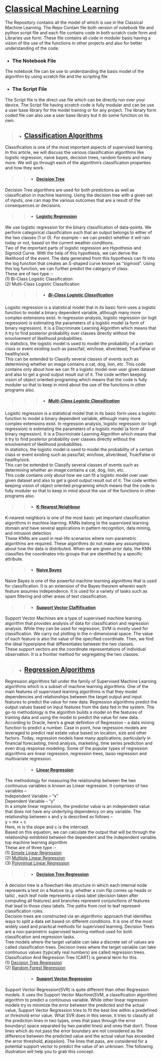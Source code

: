 # [Classical Machine Learning](https://github.com/anubhavsharma430/Classical-Machine-Learning) 
The Repository contains all the model of which is use in the Classical Machine Learning. The Repo Contain file both version of notebook file and python script file and each file contains code in both scratch code form and Libraries use form. These file contains all code in moduler basis having a vision of the use of the functions in other projects and also for better understanding of the code.<br>

* ### The Notebook File
The notebook file can be use to understanding the basis model of the algorithm by using scratch file and the scripting file

* ### The Script File
The Script file is the direct use file which can be directly run over your device. The Script file having scratch code is fully modular and can be use a user base library for the model training or for any project. The library form coded file can also use a user base library but it do some function on its own.

>* ## [Classification Algorithms](https://github.com/anubhavsharma430/Classical-Machine-Learning/tree/master/Classification)
Classification is one of the most important aspects of supervised learning. In this article, we will discuss the various classification algorithms like logistic regression, naive bayes, decision trees, random forests and many more. We will go through each of the algorithm’s classification properties and how they work.

>>* #### [Decision Tree](https://github.com/anubhavsharma430/Classical-Machine-Learning/tree/master/Classification/Decision%20Tree%20and%20Random%20Forest%20Classification)
Decision Tree algorithms are used for both predictions as well as classification in machine learning. Using the decision tree with a given set of inputs, one can map the various outcomes that are a result of the consequences or decisions.

>>* #### [Logistic Regression](https://github.com/anubhavsharma430/Classical-Machine-Learning/tree/master/Classification/Logistic%20Regression)
We use logistic regression for the binary classification of data-points. We perform categorical classification such that an output belongs to either of the two classes (1 or 0). For example – we can predict whether it will rain today or not, based on the current weather conditions.<br>
Two of the important parts of logistic regression are Hypothesis and Sigmoid Curve. With the help of this hypothesis, we can derive the likelihood of the event. The data generated from this hypothesis can fit into the log function that creates an S-shaped curve known as “sigmoid”. Using this log function, we can further predict the category of class.<br>
These are of two type :-<br>
(1) Bi-Class Logistic Classification <br>
(2) Multi-Class Logistic Classification

>>>* ##### [Bi-Class Logistic Classification](https://github.com/anubhavsharma430/Classical-Machine-Learning/tree/master/Classification/Logistic%20Regression/Bi%20Class%20Classification)
Logistic regression is a statistical model that in its basic form uses a logistic function to model a binary dependent variable, although many more complex extensions exist. In regression analysis, logistic regression (or logit regression) is estimating the parameters of a logistic model (a form of binary regression). It is a Discriminate Learning Algorithm which means that it try to find posterior probability over classes directly without the envolvement of likelihood probabilities.<br>
In statistics, the logistic model is used to model the probability of a certain class or event existing such as pass/fail, win/lose, alive/dead, True/False or healthy/sick. <br>
This can be extended to Classify several classes of events such as determining whether an image contains a cat, dog, lion, etc.
This code contains only about how we can fit a logistic model over user given dataset and also to get a good output result out of it. The code written keeping vision of object oriented programing which means that the code is fully moduler so that to keep in mind about the use of the functions in other programs also.

>>>* ##### [Multi-Class Logistic Classification](https://github.com/anubhavsharma430/Classical-Machine-Learning/tree/master/Classification/Logistic%20Regression/Multi%20Class%20Classification)
Logistic regression is a statistical model that in its basic form uses a logistic function to model a binary dependent variable, although many more complex extensions exist. In regression analysis, logistic regression (or logit regression) is estimating the parameters of a logistic model (a form of binary regression). It is a Discriminate Learning Algorithm which means that it try to find posterior probability over classes directly without the envolvement of likelihood probabilities.<br>
In statistics, the logistic model is used to model the probability of a certain class or event existing such as pass/fail, win/lose, alive/dead, True/False or healthy/sick.<br>
This can be extended to Classify several classes of events such as determining whether an image contains a cat, dog, lion, etc.<br>
This code contains only about how we can fit a logistic model over user given dataset and also to get a good output result out of it. The code written keeping vision of object oriented programing which means that the code is fully moduler so that to keep in mind about the use of the functions in other programs also. 

>>* #### [K-Nearest Neighbour](https://github.com/anubhavsharma430/Classical-Machine-Learning/tree/master/Classification/K-Nearest%20Neighbour)
K-nearest neighbors is one of the most basic yet important classification algorithms in machine learning. KNNs belong to the supervised learning domain and have several applications in pattern recognition, data mining, and intrusion detection.<br>
These KNNs are used in real-life scenarios where non-parametric algorithms are required. These algorithms do not make any assumptions about how the data is distributed. When we are given prior data, the KNN classifies the coordinates into groups that are identified by a specific attribute.

>>* #### [Naive Bayes](https://github.com/anubhavsharma430/Classical-Machine-Learning/tree/master/Classification/Naive%20Bayes%20Classification)
Naive Bayes is one of the powerful machine learning algorithms that is used for classification. It is an extension of the Bayes theorem wherein each feature assumes independence. It is used for a variety of tasks such as spam filtering and other areas of text classification.

>>* #### [Support Vector Claffification](https://github.com/anubhavsharma430/Classical-Machine-Learning/tree/master/Classification/Support%20Vector%20Machines)
Support Vector Machines are a type of supervised machine learning algorithm that provides analysis of data for classification and regression analysis. While they can be used for regression, SVM is mostly used for classification. We carry out plotting in the n-dimensional space. The value of each feature is also the value of the specified coordinate. Then, we find the ideal hyperplane that differentiates between the two classes.<br>
These support vectors are the coordinate representations of individual observation. It is a frontier method for segregating the two classes.<br>

>* ## [Regression Algorithms](https://github.com/anubhavsharma430/Classical-Machine-Learning/tree/master/Regression)
Regression algorithms fall under the family of Supervised Machine Learning algorithms which is a subset of machine learning algorithms. One of the main features of supervised learning algorithms is that they model dependencies and relationships between the target output and input features to predict the value for new data. Regression algorithms predict the output values based on input features from the data fed in the system. The go-to methodology is the algorithm builds a model on the features of training data and using the model to predict the value for new data.<br>
According to Oracle, here’s a great definition of Regression – a data mining function to predict a number. Case in point, how regression models are leveraged to predict real estate value based on location, size and other factors. Today, regression models have many applications, particularly in financial forecasting, trend analysis, marketing, time series prediction and even drug response modeling. Some of the popular types of regression algorithms are linear regression, regression trees, lasso regression and multivariate regression.

>>* #### [Linear Regression](https://github.com/anubhavsharma430/Classical-Machine-Learning/tree/master/Regression/Linear%20Regression)
The methodology for measuring the relationship between the two continuous variables is known as Linear regression. It comprises of two variables –<br>
Independent Variable – “x”<br>
Dependent Variable – “y”<br>
In a simple linear regression, the predictor value is an independent value that does not have any underlying dependency on any variable. The relationship between x and y is described as follows –<br>
y = mx + c <br>
Here, m is the slope and c is the intercept.<br>
Based on this equation, we can calculate the output that will be through the relationship exhibited between the dependent and the independent variable.
top machine learning algorithm<br>
These are of three type :-<br>
(1) [Simple Linear Regression](https://github.com/anubhavsharma430/Classical-Machine-Learning/tree/master/Regression/Linear%20Regression/Simple%20Linear%20Regression)<br>
(2) [Multiple Linear Regression](https://github.com/anubhavsharma430/Classical-Machine-Learning/tree/master/Regression/Linear%20Regression/Multiple%20Linear%20regression)<br>
(3) [Polynimial Linear Regression](https://github.com/anubhavsharma430/Classical-Machine-Learning/tree/master/Regression/Linear%20Regression/Polynomial%20Linear%20Regression)

>>* #### [Decision Tree Regression](https://github.com/anubhavsharma430/Classical-Machine-Learning/tree/master/Regression/Decision%20Tree%20and%20Random%20Forest%20Regression)
A decision tree is a flowchart-like structure in which each internal node represents a test on a feature (e.g. whether a coin flip comes up heads or tails) , each leaf node represents a class label (decision taken after computing all features) and branches represent conjunctions of features that lead to those class labels. The paths from root to leaf represent classification rules.<br>
Decision trees are constructed via an algorithmic approach that identifies ways to split a data set based on different conditions. It is one of the most widely used and practical methods for supervised learning. Decision Trees are a non-parametric supervised learning method used for both classification and regression tasks.<br>
Tree models where the target variable can take a discrete set of values are called classification trees. Decision trees where the target variable can take continuous values (typically real numbers) are called regression trees. Classification And Regression Tree (CART) is general term for this.<br>
(1) [Decision Tree Regression](https://github.com/anubhavsharma430/Classical-Machine-Learning/tree/master/Regression/Decision%20Tree%20and%20Random%20Forest%20Regression/Decision%20Tree%20Regression)<br>
(2) [Random Forest Regression](https://github.com/anubhavsharma430/Classical-Machine-Learning/tree/master/Regression/Decision%20Tree%20and%20Random%20Forest%20Regression/Random_Forest_Regression)

>>* #### [Support Vector Regression](https://github.com/anubhavsharma430/Classical-Machine-Learning/tree/master/Regression/Support%20Vector%20Regression)
Support Vector Regression(SVR) is quite different than other Regression models. It uses the Support Vector Machine(SVM, a classification algorithm) algorithm to predict a continuous variable. While other linear regression models try to minimize the error between the predicted and the actual value, Support Vector Regression tries to fit the best line within a predefined or threshold error value. What SVR does in this sense, it tries to classify all the prediction lines in two types, ones that pass through the error boundary( space separated by two parallel lines) and ones that don’t. Those lines which do not pass the error boundary are not considered as the difference between the predicted value and the actual value has exceeded the error threshold, 𝞮(epsilon). The lines that pass, are considered for a potential support vector to predict the value of an unknown. The following illustration will help you to grab this concept.